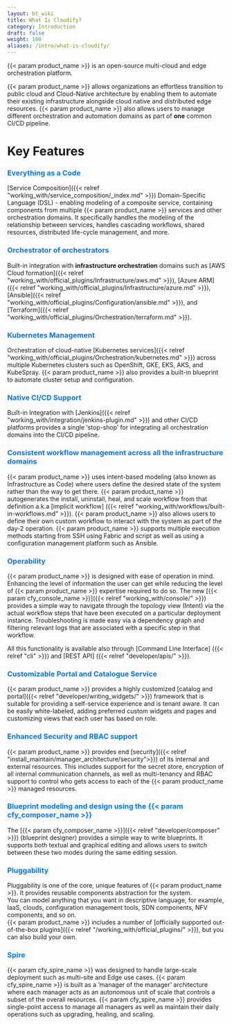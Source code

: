 ```yaml
---
layout: bt_wiki
title: What Is Cloudify?
category: Introduction
draft: false
weight: 100
aliases: /intro/what-is-cloudify/
---
```


{{< param product_name >}} is an open-source multi-cloud and edge orchestration platform.

{{< param product_name >}} allows organizations an effortless transition to public cloud and Cloud-Native architecture by enabling them to automate their existing infrastructure alongside cloud native and distributed edge resources. {{< param product_name >}} also allows users to manage different orchestration and automation domains as part of **one** common CI/CD pipeline.

# Key Features

### <span style="color:#0077fc">Everything as a Code</span>

[Service Composition]({{< relref "working_with/service_composition/_index.md" >}}) Domain-Specific Language (DSL) - enabling modeling of a composite service,  containing components from multiple {{< param product_name >}} services and other orchestration domains. It specifically handles the modeling of the relationship between services, handles cascading workflows, shared resources, distributed life-cycle management, and more.


### <span style="color:#0077fc">Orchestrator of orchestrators</span>

Built-in integration with **infrastructure orchestration** domains such as [AWS Cloud formation]({{< relref "working_with/official_plugins/Infrastructure/aws.md" >}}), [Azure ARM]({{< relref "working_with/official_plugins/Infrastructure/azure.md" >}}), [Ansible]({{< relref "working_with/official_plugins/Configuration/ansible.md" >}}), and [Terraform]({{< relref "working_with/official_plugins/Orchestration/terraform.md" >}}).

### <span style="color:#0077fc">Kubernetes Management</span>

Orchestration of cloud-native [Kubernetes services]({{< relref "working_with/official_plugins/Orchestration/kubernetes.md" >}}) across multiple Kubernetes clusters such as OpenShift, GKE, EKS, AKS, and KubeSpray. {{< param product_name >}} also provides a built-in blueprint to automate cluster setup and configuration.

### <span style="color:#0077fc">Native CI/CD Support</span>

Built-in Integration with [Jenkins]({{< relref "working_with/integration/jenkins-plugin.md" >}}) and other CI/CD platforms provides a single ‘stop-shop’ for integrating all orchestration domains into the CI/CD pipeline.

### <span style="color:#0077fc">Consistent workflow management across all the infrastructure domains</span>

{{< param product_name >}} uses intent-based modeling (also known as Infrastructure as Code) where users define the desired state of the system rather than the way to get there. {{< param product_name >}} autogenerates the install, uninstall, heal, and scale workflow from that definition a.k.a [implicit workflow] ({{< relref "working_with/workflows/built-in-workflows.md" >}}). {{< param product_name >}} also allows users to define their own custom workflow to interact with the system as part of the day-2 operation. {{< param product_name >}} supports multiple execution methods starting from SSH using Fabric and script as well as using a configuration management platform such as Ansible.

### <span style="color:#0077fc">Operability</span>

{{< param product_name >}} is designed with ease of operation in mind. Enhancing the level of information the user can get while reducing the level of {{< param product_name >}} expertise required to do so.
The new [{{< param cfy_console_name >}}]({{< relref "working_with/console/" >}})  provides a simple way to navigate through the topology view (Intent) via the actual workflow steps that have been executed on a particular deployment instance. Troubleshooting is made easy via a dependency graph and filtering relevant logs that are associated with a specific step in that workflow.

All this functionality is available also through [Command Line Interface] ({{< relref "cli" >}}) and [REST API] ({{< relref "developer/apis/" >}}).

### <span style="color:#0077fc">Customizable Portal and Catalogue Service</span>

{{< param product_name >}} provides a highly customized [catalog and portal]({{< relref "developer/writing_widgets/" >}}) framework that is suitable for providing a self-service experience and is tenant aware. It can be easily white-labeled, adding preferred custom widgets and pages and customizing views that each user has based on role.


### <span style="color:#0077fc">Enhanced Security and RBAC support</span>

{{< param product_name >}} provides end [security]({{< relref "install_maintain/manager_architecture/security">}}) of its internal and external resources.
This includes support for the secret store, encryption of all internal communication channels, as well as multi-tenancy and RBAC support to control who gets access to each of the {{< param product_name >}} managed resources.

### <span style="color:#0077fc">Blueprint modeling and design using the {{< param cfy_composer_name >}}</span>

The [{{< param cfy_composer_name >}}]({{< relref "developer/composer" >}}) (blueprint designer) provides a simple way to write blueprints. It supports both textual and graphical editing and allows users to switch between these two modes during the same editing session.


### <span style="color:#0077fc">Pluggability</span>

Pluggability is one of the core, unique features of {{< param product_name >}}. It provides reusable components abstraction for the system.  <br>
  You can model anything that you want in descriptive language, for example, IaaS, clouds, configuration management tools, SDN components, NFV components, and so on.  <br>
  {{< param product_name >}} includes a number of [officially supported out-of-the-box plugins]({{< relref "/working_with/official_plugins/" >}}), but you can also build your own.<br>

### <span style="color:#0077fc">Spire</span>

{{< param cfy_spire_name >}} was designed to handle large-scale deployment such as multi-site and Edge use cases. {{< param cfy_spire_name >}} is built as a ‘manager of the manager’ architecture where each manager acts as an autonomous unit of scale that controls a subset of the overall resources.  {{< param cfy_spire_name >}} provides single-point access to manage all managers as well as maintain their daily operations such as upgrading, healing, and scaling.

